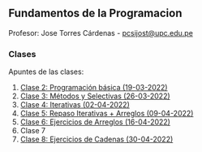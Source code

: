 ## Fundamentos de la Programacion

Profesor: Jose Torres Cárdenas - pcsijost@upc.edu.pe

### Clases

Apuntes de las clases:

1. [Clase 2: Programación básica (19-03-2022)](/Clases/19032022.md)
2. [Clase 3: Métodos y Selectivas  (26-03-2022)](/Clases/26032022.md)
3. [Clase 4: Iterativas (02-04-2022)](/Clases/02042022.md)
4. [Clase 5: Repaso Iterativas + Arreglos (09-04-2022)](/Clases/09042022.md)
5. [Clase 6: Ejercicios de Arreglos (16-04-2022)](/Clases/16042022.md)
6. Clase 7
7. [Clase 8: Ejercicios de Cadenas (30-04-2022)](/Clases/30042022.md)

